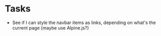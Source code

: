 # Tasks
* See if I can style the navbar items as links, depending on what's the current page (maybe use Alpine.js?)
